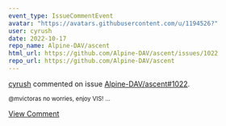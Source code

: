 ```yaml
---
event_type: IssueCommentEvent
avatar: "https://avatars.githubusercontent.com/u/1194526?"
user: cyrush
date: 2022-10-17
repo_name: Alpine-DAV/ascent
html_url: https://github.com/Alpine-DAV/ascent/issues/1022
repo_url: https://github.com/Alpine-DAV/ascent
---
```


<a href='https://github.com/cyrush' target='_blank'>cyrush</a> commented on issue <a href='https://github.com/Alpine-DAV/ascent/issues/1022' target='_blank'>Alpine-DAV/ascent#1022</a>.

<small>@mvictoras no worries, enjoy VIS!...</small>

<a href='https://github.com/Alpine-DAV/ascent/issues/1022' target='_blank'>View Comment</a>